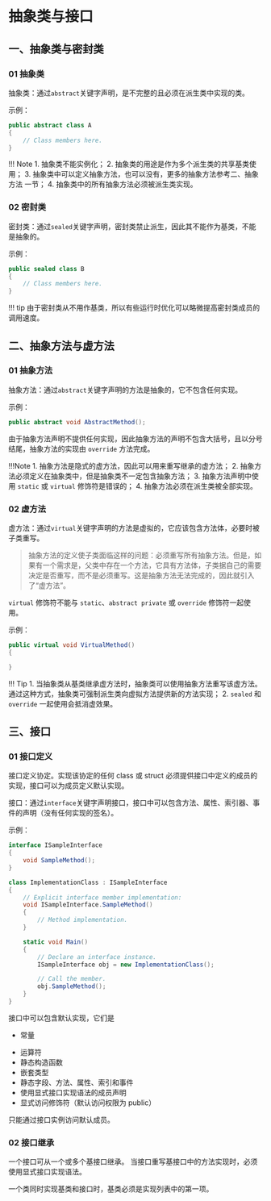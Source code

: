 # 抽象类与接口

## 一、抽象类与密封类

### 01 抽象类
抽象类：通过`abstract`关键字声明，是不完整的且必须在派生类中实现的类。

示例：
```csharp title="抽象类示例"
public abstract class A
{
    // Class members here.
}
```

!!! Note
	1. 抽象类不能实例化；
	2. 抽象类的用途是作为多个派生类的共享基类使用；
	3. 抽象类中可以定义抽象方法，也可以没有，更多的抽象方法参考二、抽象方法 一节；
	4. 抽象类中的所有抽象方法必须被派生类实现。

### 02 密封类
密封类：通过`sealed`关键字声明，密封类禁止派生，因此其不能作为基类，不能是抽象的。

示例：
```csharp title="密封类示例"
public sealed class B
{
    // Class members here.
}
```

!!! tip
	由于密封类从不用作基类，所以有些运行时优化可以略微提高密封类成员的调用速度。

## 二、抽象方法与虚方法
### 01 抽象方法
抽象方法：通过`abstract`关键字声明的方法是抽象的，它不包含任何实现。

示例：
```csharp title="抽象方法定义"
public abstract void AbstractMethod();
```

由于抽象方法声明不提供任何实现，因此抽象方法的声明不包含大括号，且以分号结尾，抽象方法的实现由 `override` 方法完成。

!!!Note
	1. 抽象方法是隐式的虚方法，因此可以用来重写继承的虚方法；
	2. 抽象方法必须定义在抽象类中，但是抽象类不一定包含抽象方法；
	3. 抽象方法声明中使用 `static` 或 `virtual` 修饰符是错误的；
	4. 抽象方法必须在派生类被全部实现。

### 02 虚方法
虚方法：通过`virtual`关键字声明的方法是虚拟的，它应该包含方法体，必要时被子类重写。

> 抽象方法的定义使子类面临这样的问题：必须重写所有抽象方法。但是，如果有一个需求是，父类中存在一个方法，它具有方法体，子类据自己的需要决定是否重写，而不是必须重写。这是抽象方法无法完成的，因此就引入了“虚方法”。

`virtual` 修饰符不能与 `static`、`abstract private` 或 `override` 修饰符一起使用。

示例：
```csharp title="虚方法的定义"
public virtual void VirtualMethod()
{

}
```

!!! Tip
	1. 当抽象类从基类继承虚方法时，抽象类可以使用抽象方法重写该虚方法。通过这种方式，抽象类可强制派生类向虚拟方法提供新的方法实现；
	2. `sealed` 和 `override` 一起使用会抵消虚效果。

## 三、接口
### 01 接口定义
接口定义协定。实现该协定的任何 class 或 struct 必须提供接口中定义的成员的实现，接口可以为成员定义默认实现。

接口：通过`interface`关键字声明接口，接口中可以包含方法、属性、索引器、事件的声明（没有任何实现的签名）。

示例：
```csharp title="接口的定义"
interface ISampleInterface
{
    void SampleMethod();
}

class ImplementationClass : ISampleInterface
{
    // Explicit interface member implementation:
    void ISampleInterface.SampleMethod()
    {
        // Method implementation.
    }

    static void Main()
    {
        // Declare an interface instance.
        ISampleInterface obj = new ImplementationClass();

        // Call the member.
        obj.SampleMethod();
    }
}
```


接口中可以包含默认实现，它们是

* 常量
- 运算符
- 静态构造函数
-  嵌套类型
-  静态字段、方法、属性、索引和事件
-  使用显式接口实现语法的成员声明
-  显式访问修饰符（默认访问权限为 public）

只能通过接口实例访问默认成员。


### 02 接口继承
一个接口可从一个或多个基接口继承。 当接口重写基接口中的方法实现时，必须使用显式接口实现语法。

一个类同时实现基类和接口时，基类必须是实现列表中的第一项。